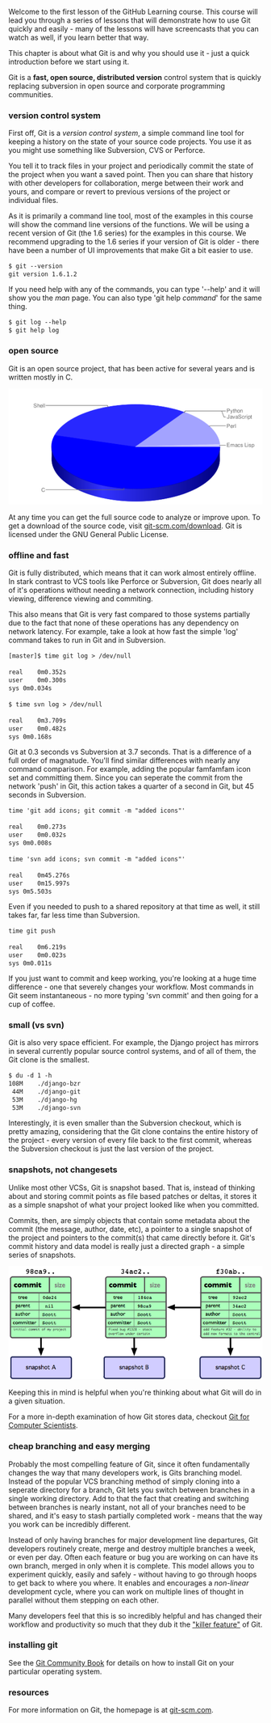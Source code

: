 Welcome to the first lesson of the GitHub Learning course.  This course
will lead you through a series of lessons that will demonstrate how to use
Git quickly and easily - many of the lessons will have screencasts that you 
can watch as well, if you learn better that way.

This chapter is about what Git is and why you should use it - just a quick 
introduction before we start using it.

Git is a **fast, open source, distributed version** control system that is quickly
replacing subversion in open source and corporate programming communities.

### version control system ###

First off, Git is a _version control system_, a simple command line 
tool for keeping a history on the state of your source code projects. You
use it as you might use something like Subversion, CVS or Perforce. 

You tell it to track files in your project and periodically commit the state
of the project when you want a saved point.  Then you can share that history 
with other developers for collaboration, merge between their work and yours,
and compare or revert to previous versions of the project or individual files.

As it is primarily a command line tool, most of the examples in this course
will show the command line versions of the functions.  We will be using a 
recent version of Git (the 1.6 series) for the examples in this course.  We 
recommend upgrading to the 1.6 series if your version of Git is older - there
have been a number of UI improvements that make Git a bit easier to use.

	$ git --version
	git version 1.6.1.2
	
If you need help with any of the commands, you can type '--help' and it will 
show you the _man_ page. You can also type 'git help _command_' for the same thing.

	$ git log --help
	$ git help log

### open source

Git is an open source project, that has been active for several years and is
written mostly in C.

![Git Language Breakdown](../images/git-lang.png)

At any time you can get the full source code to analyze or improve upon.
To get a download of the source code, visit 
[git-scm.com/download](http://git-scm.com/download).  Git is licensed under
the GNU General Public License.

### offline and fast

Git is fully distributed, which means that it can work almost entirely offline.
In stark contrast to VCS tools like Perforce or Subversion, Git does nearly all
of it's operations without needing a network connection, including history
viewing, difference viewing and commiting.

This also means that Git is very fast compared to those systems partially due
to the fact that none of these operations has any dependency on network latency.
For example, take a look at how fast the simple 'log' command takes to run in
Git and in Subversion.

	[master]$ time git log > /dev/null

	real	0m0.352s
	user	0m0.300s
	sys	0m0.034s 
	
	$ time svn log > /dev/null

	real	0m3.709s
	user	0m0.482s
	sys	0m0.168s
	
Git at 0.3 seconds vs Subversion at 3.7 seconds. That is a difference of a 
full order of magnatude.  You'll find similar 
differences with nearly any command comparison.  For example, adding the popular
famfamfam icon set and committing them.  Since you can seperate the commit from the
network 'push' in Git, this action takes a quarter of a second in Git, but 45 seconds
in Subversion.

	time 'git add icons; git commit -m "added icons"'

	real	0m0.273s
	user	0m0.032s
	sys	0m0.008s

	time 'svn add icons; svn commit -m "added icons"'

	real 	0m45.276s
	user	0m15.997s
	sys	0m5.503s

Even if you needed to push to a shared repository at that time as well, it still
takes far, far less time than Subversion.

	time git push

	real	0m6.219s
	user	0m0.023s
	sys	0m0.011s	

If you just want to commit and keep working, you're looking at a huge time 
difference - one that severely changes your workflow.
Most commands in Git seem instantaneous - no more typing 'svn commit' and 
then going for a cup of coffee.

### small (vs svn) ###

Git is also very space efficient.  For example, the Django project has mirrors
in several currently popular source control systems, and of all of them, the 
Git clone is the smallest.

	$ du -d 1 -h
	108M	./django-bzr
	 44M	./django-git
	 53M	./django-hg
	 53M	./django-svn

Interestingly, it is even smaller than the Subversion checkout, which is pretty
amazing, considering that the Git clone contains the entire history of the project -
every version of every file back to the first commit, whereas the Subversion
checkout is just the last version of the project.

### snapshots, not changesets

Unlike most other VCSs, Git is snapshot based.  That is, instead of thinking
about and storing commit points as file based patches or deltas, it stores it
as a simple snapshot of what your project looked like when you committed.  

Commits, then, are simply objects that contain some metadata about the commit
(the message, author, date, etc), a pointer to a single snapshot of the project
and pointers to the commit(s) that came directly before it.  Git's commit history
and data model is really just a directed graph - a simple series of snapshots.

![Git Data Model](../images/snapshots.png)

Keeping this in mind is helpful when you're thinking about what Git will do
in a given situation.

For a more in-depth examination of how Git stores data, checkout 
[Git for Computer Scientists](http://eagain.net/articles/git-for-computer-scientists/).


### cheap branching and easy merging

Probably the most compelling feature of Git, since it often fundamentally 
changes the way that many developers work, is Gits branching model.  Instead
of the popular VCS branching method of simply cloning into a seperate directory 
for a branch, Git lets you switch between branches in a single working directory.
Add to that the fact that creating and switching between branches is nearly
instant, not all of your branches need to be shared, and it's easy to stash
partially completed work - means that the way you work can be incredibly different.

Instead of only having branches for major development line departures, Git 
developers routinely create, merge and destroy multiple branches a week, or even
per day.  Often each feature or bug you are working on can have its own branch,
merged in only when it is complete.  This model allows you to experiment quickly,
easily and safely - without having to go through hoops to get back to where you
where.  It enables and encourages a _non-linear_ development cycle, where you
can work on multiple lines of thought in parallel without them stepping on 
each other.

Many developers feel that this is so incredibly helpful and has changed
their workflow and productivity so much that they dub it the 
["killer feature"](http://www-cs-students.stanford.edu/~blynn/gitmagic/ch04.html)
of Git.

### installing git

See the [Git Community Book](http://book.git-scm.com/2_installing_git.html) 
for details on how to install Git on your particular operating system.

### resources

For more information on Git, the homepage is at [git-scm.com](http://git-scm.com).




